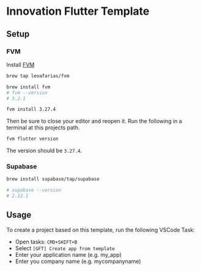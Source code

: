 # Innovation Flutter Template

## Setup

### FVM

Install [FVM](https://fvm.app/)

```sh
brew tap leoafarias/fvm

brew install fvm
# fvm --version
# 3.2.1

fvm install 3.27.4
```

Then be sure to close your editor and reopen it. Run the following in a terminal at this projects path.

```sh
fvm flutter version
```

The version should be `3.27.4`.

### Supabase

```sh
brew install supabase/tap/supabase

# supabase --version
# 2.12.1
```

## Usage

To create a project based on this template, run the following VSCode Task:

- Open tasks: `CMD+SHIFT+B`
- Select `[GFT] Create app from template`
- Enter your application name (e.g. my_app)
- Enter you company name (e.g. mycompanyname)
